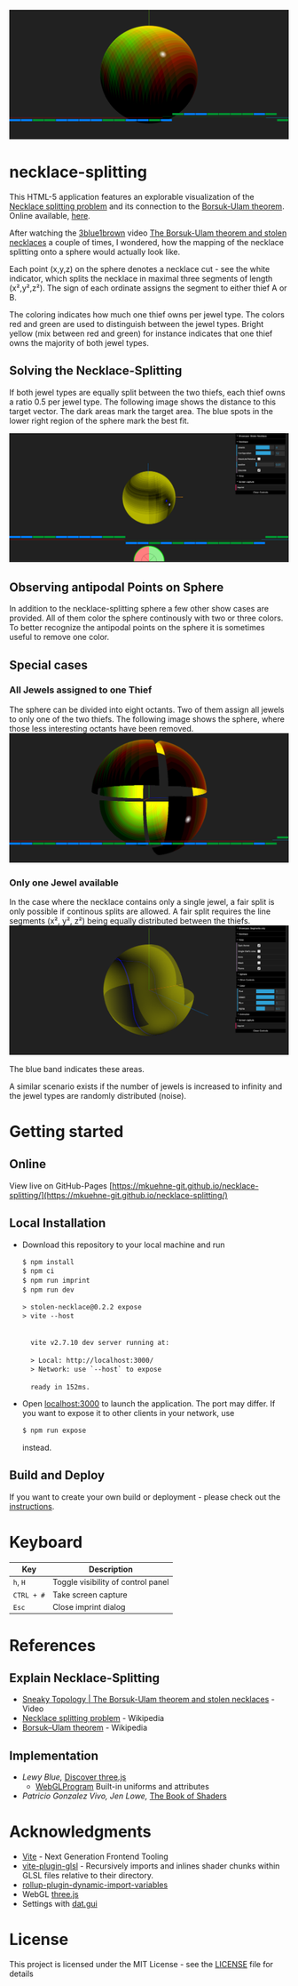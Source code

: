 ![Necklace-splitting](./src/images/necklace.png)
# necklace-splitting
This HTML-5 application features an explorable visualization of the [Necklace splitting problem](https://en.wikipedia.org/wiki/Necklace_splitting_problem) and its connection to the [Borsuk-Ulam theorem](https://en.wikipedia.org/wiki/Borsuk%E2%80%93Ulam_theorem). Online available, [here](https://mkuehne-git.github.io/necklace-splitting/).

After watching the [3blue1brown](https://www.youtube.com/channel/UCYO_jab_esuFRV4b17AJtAw) video [The Borsuk-Ulam theorem and stolen necklaces](https://youtu.be/yuVqxCSsE7c) a couple of times, I wondered, how the mapping of the necklace splitting onto a sphere would actually look like.

Each point (x,y,z) on the sphere denotes a necklace cut - see the white indicator, which splits the necklace in maximal three segments of length (x²,y²,z²). The sign of each ordinate assigns the segment to either thief A or B.

The coloring indicates how much one thief owns per jewel type. The colors red and green are used to distinguish between the jewel types. Bright yellow (mix between red and green) for instance indicates that one thief owns the majority of both jewel types.

## Solving the Necklace-Splitting
If both jewel types are equally split between the two thiefs, each thief owns a ratio 0.5 per jewel type. The following image shows the distance to this target vector. The dark areas mark the target area. The blue spots in the lower right region of the sphere mark the best fit.

![Solving necklace-split](./src/images/necklace-relative.png)

## Observing antipodal Points on Sphere
In addition to the necklace-splitting sphere a few other show cases are provided. All of them color the sphere continously with two or three colors. To better recognize the antipodal points on the sphere it is sometimes useful to remove one color.

## Special cases
### All Jewels assigned to one Thief
The sphere can be divided into eight octants. Two of them assign all jewels to only one of the two thiefs. The following image shows the sphere, where those less interesting octants have been removed.
![necklace-octants-removed](./src/images/necklace-octants.png)

### Only one Jewel available
In the case where the necklace contains only a single jewel, a fair split is only possible if continous splits are allowed. A fair split requires the line segments (x², y², z²) being equally distributed between the thiefs.
![necklace-line-segements](./src/images/necklace-line-segments.png)

The blue band indicates these areas.

A similar scenario exists if the number of jewels is increased to infinity and the jewel types are randomly distributed (noise).

# Getting started

## Online
View live on GitHub-Pages [https://mkuehne-git.github.io/necklace-splitting/](https://mkuehne-git.github.io/necklace-splitting/)

## Local Installation
* Download this repository to your local machine and run

    ```bash
    $ npm install
    $ npm ci
    $ npm run imprint
    $ npm run dev
    ```

    ```
    > stolen-necklace@0.2.2 expose
    > vite --host

    
      vite v2.7.10 dev server running at:

      > Local: http://localhost:3000/
      > Network: use `--host` to expose

      ready in 152ms.
    ```

* Open [localhost:3000](http://localhost:3000) to launch the application. The port may differ. If you want to expose it to other clients in your network, use

    ```bash
    $ npm run expose
    ```  
    instead.
   
## Build and Deploy

If you want to create your own build or deployment - please check out the [instructions](BUILD.md).

# Keyboard

|Key|Description|
|---|---|
|```h```, ```H```|Toggle visibility of control panel|
|```CTRL + #```|Take screen capture|
|```Esc```|Close imprint dialog|

# References

## Explain Necklace-Splitting

* [Sneaky Topology | The Borsuk-Ulam theorem and stolen necklaces](https://youtu.be/yuVqxCSsE7c) - Video
* [Necklace splitting problem](https://en.wikipedia.org/wiki/Necklace_splitting_problem) - Wikipedia
* [Borsuk–Ulam theorem](https://en.wikipedia.org/wiki/Borsuk%E2%80%93Ulam_theorem) - Wikipedia

## Implementation

* *Lewy Blue,* [Discover three.js](https://discoverthreejs.com/)
    * [WebGLProgram](https://threejs.org/docs/#api/en/renderers/webgl/WebGLProgram) Built-in uniforms and attributes
* *Patricio Gonzalez Vivo, Jen Lowe,* [The Book of Shaders](https://thebookofshaders.com/)

# Acknowledgments

* [Vite](https://github.com/vitejs/vite) - Next Generation Frontend Tooling
* [vite-plugin-glsl](https://www.npmjs.com/package/vite-plugin-glsl) - Recursively imports and inlines shader chunks within GLSL files relative to their directory.
* [rollup-plugin-dynamic-import-variables](https://www.npmjs.com/package/rollup-plugin-dynamic-import-variables)
* WebGL [three.js](https://threejs.org/)
* Settings with [dat.gui](https://github.com/dataarts/dat.gui)

# License

This project is licensed under the MIT License - see the [LICENSE](https://github.com/mkuehne-git/necklace-splitting/blob/main/LICENSE) file for details
